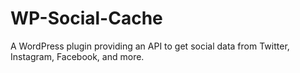 WP-Social-Cache
===============

A WordPress plugin providing an API to get social data from Twitter, Instagram, Facebook, and more.
